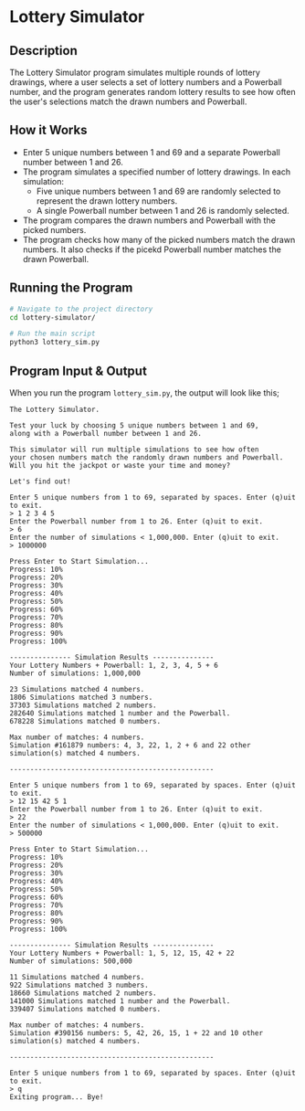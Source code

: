 # Lottery Simulator

## Description

The Lottery Simulator program simulates multiple rounds of lottery drawings, where a user selects a set of lottery numbers and a Powerball number, and the program generates random lottery results to see how often the user's selections match the drawn numbers and Powerball.

## How it Works

- Enter 5 unique numbers between 1 and 69 and a separate Powerball number between 1 and 26.
- The program simulates a specified number of lottery drawings. In each simulation:
    - Five unique numbers between 1 and 69 are randomly selected to represent the drawn lottery numbers.
    - A single Powerball number between 1 and 26 is randomly selected.
- The program compares the drawn numbers and Powerball with the picked numbers.
- The program checks how many of the picked numbers match the drawn numbers. It also checks if the picekd Powerball number matches the drawn Powerball.

## Running the Program

```bash
# Navigate to the project directory
cd lottery-simulator/

# Run the main script
python3 lottery_sim.py
```

## Program Input & Output

When you run the program `lottery_sim.py`, the output will look like this;

```
The Lottery Simulator.

Test your luck by choosing 5 unique numbers between 1 and 69,
along with a Powerball number between 1 and 26.

This simulator will run multiple simulations to see how often
your chosen numbers match the randomly drawn numbers and Powerball.
Will you hit the jackpot or waste your time and money?

Let's find out!

Enter 5 unique numbers from 1 to 69, separated by spaces. Enter (q)uit to exit.
> 1 2 3 4 5
Enter the Powerball number from 1 to 26. Enter (q)uit to exit.
> 6
Enter the number of simulations < 1,000,000. Enter (q)uit to exit.
> 1000000

Press Enter to Start Simulation...
Progress: 10%
Progress: 20%
Progress: 30%
Progress: 40%
Progress: 50%
Progress: 60%
Progress: 70%
Progress: 80%
Progress: 90%
Progress: 100%

--------------- Simulation Results ---------------
Your Lottery Numbers + Powerball: 1, 2, 3, 4, 5 + 6
Number of simulations: 1,000,000

23 Simulations matched 4 numbers.
1806 Simulations matched 3 numbers.
37303 Simulations matched 2 numbers.
282640 Simulations matched 1 number and the Powerball.
678228 Simulations matched 0 numbers.

Max number of matches: 4 numbers.
Simulation #161879 numbers: 4, 3, 22, 1, 2 + 6 and 22 other simulation(s) matched 4 numbers.

--------------------------------------------------

Enter 5 unique numbers from 1 to 69, separated by spaces. Enter (q)uit to exit.
> 12 15 42 5 1
Enter the Powerball number from 1 to 26. Enter (q)uit to exit.
> 22
Enter the number of simulations < 1,000,000. Enter (q)uit to exit.
> 500000

Press Enter to Start Simulation...
Progress: 10%
Progress: 20%
Progress: 30%
Progress: 40%
Progress: 50%
Progress: 60%
Progress: 70%
Progress: 80%
Progress: 90%
Progress: 100%

--------------- Simulation Results ---------------
Your Lottery Numbers + Powerball: 1, 5, 12, 15, 42 + 22
Number of simulations: 500,000

11 Simulations matched 4 numbers.
922 Simulations matched 3 numbers.
18660 Simulations matched 2 numbers.
141000 Simulations matched 1 number and the Powerball.
339407 Simulations matched 0 numbers.

Max number of matches: 4 numbers.
Simulation #390156 numbers: 5, 42, 26, 15, 1 + 22 and 10 other simulation(s) matched 4 numbers.

--------------------------------------------------

Enter 5 unique numbers from 1 to 69, separated by spaces. Enter (q)uit to exit.
> q
Exiting program... Bye!
```
